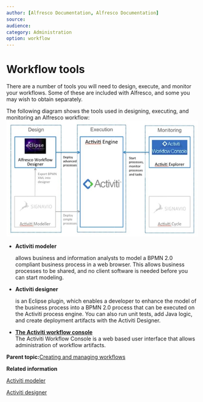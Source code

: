```yaml
---
author: [Alfresco Documentation, Alfresco Documentation]
source: 
audience: 
category: Administration
option: workflow
---
```


# Workflow tools

There are a number of tools you will need to design, execute, and monitor your workflows. Some of these are included with Alfresco, and some you may wish to obtain separately.

The following diagram shows the tools used in designing, executing, and monitoring an Alfresco workflow: ![A diagram of Alfresco workflow tools](../images/wf-tools.jpg)

-   **Activiti modeler**

    allows business and information analysts to model a BPMN 2.0 compliant business process in a web browser. This allows business processes to be shared, and no client software is needed before you can start modeling.

-   **Activiti designer**

    is an Eclipse plugin, which enables a developer to enhance the model of the business process into a BPMN 2.0 process that can be executed on the Activiti process engine. You can also run unit tests, add Java logic, and create deployment artifacts with the Activiti Designer.


-   **[The Activiti workflow console](../concepts/wf-activiti-workflow-console.md)**  
 The Activiti Workflow Console is a web based user interface that allows administration of workflow artifacts.

**Parent topic:**[Creating and managing workflows](../topics/wf-howto.md)

**Related information**  


[Activiti modeler](http://docs.codehaus.org/display/ACT/How+to+build+Activiti+Modeler+from+Signavio)

[Activiti designer](http://www.activiti.org/userguide/index.html#activitiDesigner)

